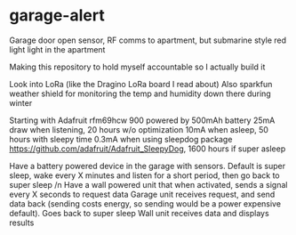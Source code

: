 # garage-alert
Garage door open sensor, RF comms to apartment, but submarine style red light light in the apartment

Making this repository to hold myself accountable so I actually build it

Look into LoRa (like the Dragino LoRa board I read about)
Also sparkfun weather shield for monitoring the temp and humidity down there during winter

Starting with Adafruit rfm69hcw 900
powered by 500mAh battery
25mA draw when listening, 20 hours w/o optimization
10mA when asleep, 50 hours with sleepy time
0.3mA when using sleepdog package https://github.com/adafruit/Adafruit_SleepyDog, 1600 hours if super asleep

Have a battery powered device in the garage with sensors. Default is super sleep, wake every X minutes and listen for a short period, then go back to super sleep /n
Have a wall powered unit that when activated, sends a signal every X seconds to request data
Garage unit receives request, and send data back (sending costs energy, so sending would be a power expensive default). Goes back to super sleep
Wall unit receives data and displays results
